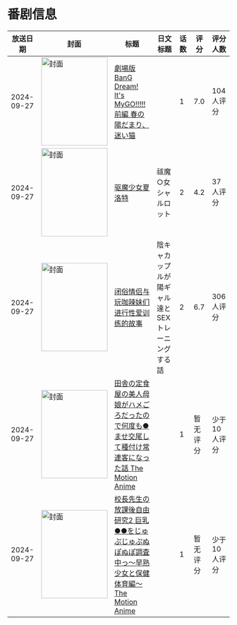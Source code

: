 # 番剧信息

|放送日期|封面|标题|日文标题|话数|评分|评分人数|
|---|---|---|---|---|---|---|
|2024-09-27|<img src="//lain.bgm.tv/pic/cover/c/68/62/473832_5lQ5Q.jpg" alt="封面" style="width:150px;height:200px;object-fit:cover;">|[劇場版 BanG Dream! It's MyGO!!!!! 前編 春の陽だまり、迷い猫](https://bangumi.tv/subject/473832)||1|7.0|104人评分|
|2024-09-27|<img src="/img/no_icon_subject.png" alt="封面" style="width:150px;height:200px;object-fit:cover;">|[驱魔少女夏洛特](https://bangumi.tv/subject/501522)|祓魔○女シャルロット|2|4.2|37人评分|
|2024-09-27|<img src="/img/no_icon_subject.png" alt="封面" style="width:150px;height:200px;object-fit:cover;">|[闭俗情侣与玩咖辣妹们进行性爱训练的故事](https://bangumi.tv/subject/503498)|陰キャカップルが陽ギャル達とSEXトレーニングする話|2|6.7|306人评分|
|2024-09-27|<img src="/img/no_icon_subject.png" alt="封面" style="width:150px;height:200px;object-fit:cover;">|[田舎の定食屋の美人母娘がハメごろだったので何度も●ませ交尾して種付け常連客になった話 The Motion Anime](https://bangumi.tv/subject/516368)||1|暂无评分|少于10人评分|
|2024-09-27|<img src="/img/no_icon_subject.png" alt="封面" style="width:150px;height:200px;object-fit:cover;">|[校長先生の放課後自由研究2 巨乳●●をじゅぷじゅぷぬぽぬぽ調査中っ～早熟少女と保健体育編～ The Motion Anime](https://bangumi.tv/subject/516370)||1|暂无评分|少于10人评分|
